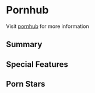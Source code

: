 # Pornhub
Visit [pornhub](pornhub.com) for more information

## Summary

## Special Features

## Porn Stars

## 
